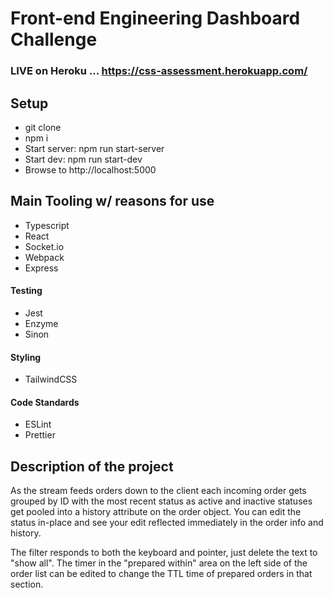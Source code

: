 # Front-end Engineering Dashboard Challenge

### LIVE on Heroku ... https://css-assessment.herokuapp.com/
 
 ## Setup 
 - git clone 
 - npm i 
 - Start server: npm run start-server
 - Start dev: npm run start-dev 
 - Browse to http://localhost:5000

## Main Tooling w/ reasons for use

 - Typescript
 - React 
 - Socket.io 
 - Webpack 
 - Express

#### Testing
 - Jest
 - Enzyme
 - Sinon

#### Styling
 - TailwindCSS 

#### Code Standards
 - ESLint
 - Prettier

## Description of the project
As the stream feeds orders down to the client each incoming order gets grouped by ID
with the most recent status as active and inactive statuses get pooled into a history
attribute on the order object. You can edit the status in-place and see your edit
reflected immediately in the order info and history.

The filter responds to both the keyboard and pointer, just delete the text to "show all". The timer in the "prepared within" area on the left side of the order list can be edited to change the TTL time of prepared orders in that section.

